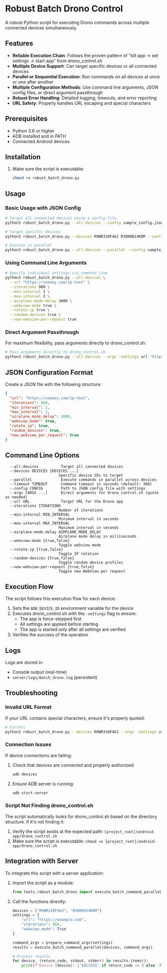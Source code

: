 # Robust Batch Drono Control

A robust Python script for executing Drono commands across multiple connected devices simultaneously.

## Features

- **Reliable Execution Chain**: Follows the proven pattern of "kill app → set settings → start app" from drono_control.sh
- **Multiple Device Support**: Can target specific devices or all connected devices
- **Parallel or Sequential Execution**: Run commands on all devices at once or one after another
- **Multiple Configuration Methods**: Use command line arguments, JSON config files, or direct argument passthrough
- **Robust Error Handling**: Detailed logging, timeouts, and error reporting
- **URL Safety**: Properly handles URL escaping and special characters

## Prerequisites

- Python 3.6 or higher
- ADB installed and in PATH
- Connected Android devices

## Installation

1. Make sure the script is executable:
   ```bash
   chmod +x robust_batch_drono.py
   ```

## Usage

### Basic Usage with JSON Config

```bash
# Target all connected devices using a config file
python3 robust_batch_drono.py --all-devices --config sample_config.json

# Target specific devices
python3 robust_batch_drono.py --devices R9WR310F4GJ R38N9014KDM --config sample_config.json

# Execute in parallel
python3 robust_batch_drono.py --all-devices --parallel --config sample_config.json
```

### Using Command Line Arguments

```bash
# Specify individual settings via command line
python3 robust_batch_drono.py --all-devices \
  --url "https://veewoy.com/ip-text" \
  --iterations 900 \
  --min-interval 1 \
  --max-interval 2 \
  --airplane-mode-delay 3000 \
  --webview-mode true \
  --rotate-ip true \
  --random-devices true \
  --new-webview-per-request true
```

### Direct Argument Passthrough

For maximum flexibility, pass arguments directly to drono_control.sh:

```bash
# Pass arguments directly to drono_control.sh
python3 robust_batch_drono.py --all-devices --args -settings url "https://veewoy.com/ip-text" iterations 900 min_interval 1 max_interval 2 toggle webview_mode true toggle rotate_ip true toggle random_devices true toggle new_webview_per_request true delay 3000 start
```

## JSON Configuration Format

Create a JSON file with the following structure:

```json
{
  "url": "https://veewoy.com/ip-text",
  "iterations": 900,
  "min_interval": 1,
  "max_interval": 2,
  "airplane_mode_delay": 3000,
  "webview_mode": true,
  "rotate_ip": true,
  "random_devices": true,
  "new_webview_per_request": true
}
```

## Command Line Options

```
  --all-devices          Target all connected devices
  --devices DEVICES [DEVICES ...]
                        Specific device IDs to target
  --parallel             Execute commands in parallel across devices
  --timeout TIMEOUT      Command timeout in seconds (default: 300)
  --config CONFIG        Path to JSON config file with settings
  --args [ARGS ...]      Direct arguments for drono_control.sh (quote as needed)
  --url URL              Target URL for the Drono app
  --iterations ITERATIONS
                        Number of iterations
  --min-interval MIN_INTERVAL
                        Minimum interval in seconds
  --max-interval MAX_INTERVAL
                        Maximum interval in seconds
  --airplane-mode-delay AIRPLANE_MODE_DELAY
                        Airplane mode delay in milliseconds
  --webview-mode {true,false}
                        Toggle webview mode
  --rotate-ip {true,false}
                        Toggle IP rotation
  --random-devices {true,false}
                        Toggle random device profiles
  --new-webview-per-request {true,false}
                        Toggle new WebView per request
```

## Execution Flow

The script follows this execution flow for each device:

1. Sets the `ADB_DEVICE_ID` environment variable for the device
2. Executes drono_control.sh with the `-settings` flag to ensure:
   - The app is force-stopped first
   - All settings are applied before starting
   - The app is started only after all settings are verified
3. Verifies the success of the operation

## Logs

Logs are stored in:
- Console output (real-time)
- `server/logs/batch_drono.log` (persistent)

## Troubleshooting

### Invalid URL Format
If your URL contains special characters, ensure it's properly quoted:

```bash
# Correct
python3 robust_batch_drono.py --devices R9WR310F4GJ --args -settings url "https://l.instagram.com/?u=https%3A%2F%2Fexample.com" start
```

### Connection Issues
If device connections are failing:

1. Check that devices are connected and properly authorized:
   ```bash
   adb devices
   ```
   
2. Ensure ADB server is running:
   ```bash
   adb start-server
   ```

### Script Not Finding drono_control.sh
The script automatically looks for drono_control.sh based on the directory structure. If it's not finding it:

1. Verify the script exists at the expected path: `[project_root]/android-app/drono_control.sh`
2. Make sure the script is executable: `chmod +x [project_root]/android-app/drono_control.sh`

## Integration with Server

To integrate this script with a server application:

1. Import the script as a module:
   ```python
   from tools.robust_batch_drono import execute_batch_command_parallel, prepare_command_args
   ```

2. Call the functions directly:
   ```python
   devices = ["R9WR310F4GJ", "R38N9014KDM"]
   settings = {
       "url": "https://example.com",
       "iterations": 900,
       "webview_mode": True
   }
   
   command_args = prepare_command_args(settings)
   results = execute_batch_command_parallel(devices, command_args)
   
   # Process results
   for device, (return_code, stdout, stderr) in results.items():
       print(f"Device {device}: {'SUCCESS' if return_code == 0 else 'FAILED'}")
   ``` 